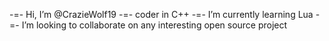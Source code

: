 -=- Hi, I’m @CrazieWolf19
-=- coder in C++
-=- I’m currently learning Lua
-=- I’m looking to collaborate on any interesting open source project

<!---
CrazieWolf19/CrazieWolf19 is a ✨ special ✨ repository because its `README.md` (this file) appears on your GitHub profile.
You can click the Preview link to take a look at your changes.
--->
